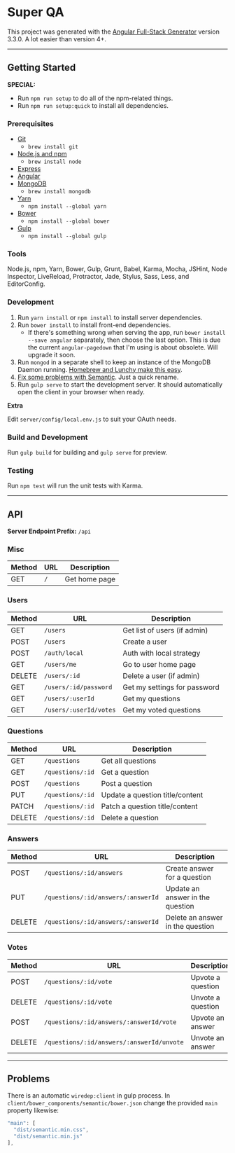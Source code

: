 # Super QA

This project was generated with the [Angular Full-Stack Generator](https://github.com/DaftMonk/generator-angular-fullstack) version 3.3.0. A lot easier than version 4+.

--------------------------------------------------------------------------------

## Getting Started

**SPECIAL:**

- Run `npm run setup` to do all of the npm-related things.
- Run `npm run setup:quick` to install all dependencies.

### Prerequisites

- [Git](https://git-scm.com)
  - `brew install git`
- [Node.js and npm](nodejs.org)
  - `brew install node`
- [Express](http://expressjs.com)
- [Angular](https://angularjs.org)
- [MongoDB](https://mongodb.org)
  - `brew install mongodb`
- [Yarn](https://yarnpkg.com)
  - `npm install --global yarn`
- [Bower](http://bower.io)
  - `npm install --global bower`
- [Gulp](http://gulpjs.com)
  - `npm install --global gulp`

### Tools

Node.js, npm, Yarn, Bower, Gulp, Grunt, Babel, Karma, Mocha, JSHint, Node Inspector, LiveReload, Protractor, Jade, Stylus, Sass, Less, and EditorConfig.

### Development

1. Run `yarn install` or `npm install` to install server dependencies.
2. Run `bower install` to install front-end dependencies.
   - If there's something wrong when serving the app, run `bower install --save angular` separately, then choose the last option. This is due the current `angular-pagedown` that I'm using is about obsolete. Will upgrade it soon.
3. Run `mongod` in a separate shell to keep an instance of the MongoDB Daemon running. [Homebrew and Lunchy make this easy](https://changelog.com/posts/lunchy-a-friendly-wrapper-for-launchctl).
4. [Fix some problems with Semantic](#problems). Just a quick rename.
5. Run `gulp serve` to start the development server. It should automatically open the client in your browser when ready.

**Extra**

Edit `server/config/local.env.js` to suit your OAuth needs.

### Build and Development

Run `gulp build` for building and `gulp serve` for preview.

### Testing

Run `npm test` will run the unit tests with Karma.

--------------------------------------------------------------------------------

## API

**Server Endpoint Prefix:** `/api`

### Misc

| Method | URL | Description
|--------|-----|-------------
| GET    | `/` | Get home page

### Users

| Method | URL | Description
|--------|-----|-------------
| GET    | `/users` | Get list of users (if admin)
| POST   | `/users` | Create a user
| POST   | `/auth/local`          | Auth with local strategy
| GET    | `/users/me`            | Go to user home page
| DELETE | `/users/:id`           | Delete a user (if admin)
| GET    | `/users/:id/password`  | Get my settings for password
| GET    | `/users/:userId`       | Get my questions
| GET    | `/users/:userId/votes` | Get my voted questions

### Questions

| Method | URL | Description
|--------|-----|-------------
| GET    | `/questions`     | Get all questions
| GET    | `/questions/:id` | Get a question
| POST   | `/questions`     | Post a question
| PUT    | `/questions/:id` | Update a question title/content
| PATCH  | `/questions/:id` | Patch a question title/content
| DELETE | `/questions/:id` | Delete a question

### Answers

| Method | URL | Description
|--------|-----|-------------
| POST   | `/questions/:id/answers`           | Create answer for a question
| PUT    | `/questions/:id/answers/:answerId` | Update an answer in the question
| DELETE | `/questions/:id/answers/:answerId` | Delete an answer in the question

### Votes

| Method | URL | Description
|--------|-----|-------------
| POST   | `/questions/:id/vote` | Upvote a question
| DELETE | `/questions/:id/vote` | Unvote a question
| POST   | `/questions/:id/answers/:answerId/vote` | Upvote an answer
| DELETE | `/questions/:id/answers/:answerId/unvote` | Unvote an answer

--------------------------------------------------------------------------------

## Problems

There is an automatic `wiredep:client` in gulp process. In `client/bower_components/semantic/bower.json` change the provided `main` property likewise:

```js
"main": [
  "dist/semantic.min.css",
  "dist/semantic.min.js"
],
```
